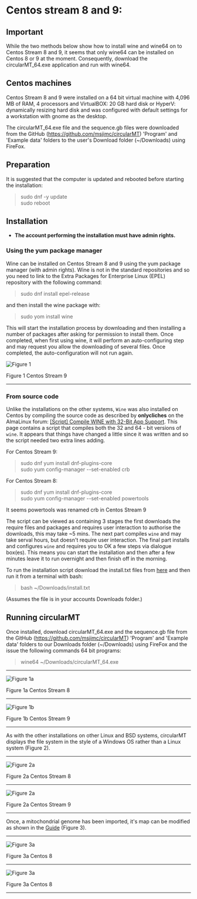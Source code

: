 # Centos stream 8 and 9:

## Important

While the two methods below show how to install wine and wine64 on to Centos Stream 8 and 9, it seems that only wine64 can be installed on Centos  8 or 9 at the moment. Consequently, download the circularMT_64.exe application and run with wine64.

## Centos machines

Centos Stream  8 and 9 were installed on a 64 bit virtual machine with 4,096 MB of RAM, 4 processors and VirtualBOX: 20 GB hard disk or HyperV: dynamically resizing hard disk and was configured with default settings for a workstation with gnome as the desktop.

The circularMT_64.exe file and the sequence.gb files were downloaded from the GitHub (https://github.com/msjimc/circularMT) 'Program' and 'Example data' folders to the user's Download folder (~/Downloads) using FireFox. 

## Preparation 

It is suggested that the computer is updated and rebooted before starting the installation:

> sudo dnf -y update  
> sudo reboot

## Installation

* **The account performing the installation must have admin rights.**

### Using the yum package manager

Wine can be installed on Centos Stream 8 and 9 using the yum package manager (with admin rights). Wine is not in the standard repositories and so you need to link to the Extra Packages for Enterprise Linux (EPEL) repository with the following command:

> sudo dnf install epel-release 

and then install the wine package with: 

> sudo yom install wine 

 This will start the installation process by downloading and then installing a number of packages after asking for permission to install them. Once completed, when first using wine, it will perform an auto-configuring step and may request you allow the downloading of several files. Once completed, the auto-configuration will not run again.

![Figure 1](images/centos9_config.jpg)

Figure 1  Centos Stream 9

<hr />

### From source code

Unlike the installations on the other systems, ```Wine``` was also installed on Centos by compiling the source code as described by __onlycliches__ on the AlmaLinux forum: [[Script] Compile WINE with 32-Bit App Support](https://forums.almalinux.org/t/script-compile-wine-with-32-bit-app-support/2556). This page contains a script that compiles both the 32 and 64 - bit versions of ```wine```. It appears that things have changed a little since it was written and so the script needed two extra lines adding.    

For Centos Stream 9:

> sudo dnf yum install dnf-plugins-core   
sudo yum config-manager --set-enabled crb  
 
For Centos Stream 8:

> sudo dnf yum install dnf-plugins-core   
sudo yum config-manager --set-enabled powertools  

It seems powertools was renamed crb in Centos Stream 9

The script can be viewed as containing 3 stages the first downloads the require files and packages and requires user interaction to authorise the downloads, this may take ~5 mins. The next part compiles ```wine``` and may take serval hours, but doesn't require user interaction. The final part installs and configures ```wine``` and requires you to OK a few steps via dialogue box(es). This means you can start the installation and then after a few minutes leave it to run overnight and then finish off in the morning.

To run the installation script download the install.txt files from [here](https://github.com/msjimc/circularMT/Program) and then run it from a terminal with bash:

> bash ~/Downloads/install.txt

(Assumes the file is in your accounts Downloads folder.)

## Running circularMT

Once installed, download circularMT_64.exe and the sequence.gb file from the GitHub (https://github.com/msjimc/circularMT) 'Program' and 'Example data' folders to our Downloads folder (~/Downloads) using FireFox and the issue the following commands 64 bit programs:
 
> wine64 ~/Downloads/circularMT_64.exe  

<hr />

![Figure 1a](images/centos_figure1.jpg)

Figure 1a  Centos Stream 8

<hr />

![Figure 1b](images/centos9_figure1.jpg)

Figure 1b  Centos Stream 9

<hr />

As with the other installations on other Linux and BSD systems, circularMT displays the file system in the style of a Windows OS rather than a Linux system (Figure 2).

<hr /> 

![Figure 2a](images/centos_figure3.jpg)

Figure 2a Centos Stream 8

<hr />

![Figure 2a](images/centos9_figure3.jpg)

Figure 2a Centos Stream 9

<hr />

Once, a mitochondrial genome has been imported, it's map can be modified as shown in the [Guide](https://github.com/msjimc/circularMT/tree/master/Guide/README.md) (Figure 3).

<hr />

![Figure 3a](images/centos_figure4.jpg)

Figure 3a Centos 8

<hr />

![Figure 3a](images/centos9_figure3.jpg)

Figure 3a Centos 8

<hr />
